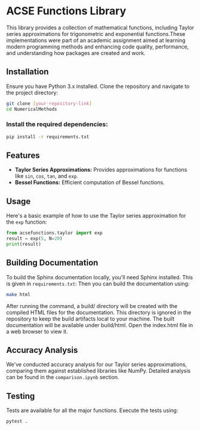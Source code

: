 # ACSE Functions Library

This library provides a collection of mathematical functions, including Taylor series approximations for trigonometric and exponential functions.These implementations were part of an academic assignment aimed at learning modern programming methods and enhancing code quality, performance, and understanding how packages are created and work.

## Installation

Ensure you have Python 3.x installed. Clone the repository and navigate to the project directory:

```bash
git clone [your-repository-link]
cd NumericalMethods
```
### Install the required dependencies:

```bash
pip install -r requirements.txt
```

## Features

- **Taylor Series Approximations:** Provides approximations for functions like `sin`, `cos`, `tan`, and `exp`.
- **Bessel Functions:** Efficient computation of Bessel functions.

## Usage

Here's a basic example of how to use the Taylor series approximation for the `exp` function:

```python
from acsefunctions.taylor import exp
result = exp(5, N=20)
print(result)
```

## Building Documentation

To build the Sphinx documentation locally, you'll need Sphinx installed. This is given in `requirements.txt`:
Then you can build the documentation using:
```bash
make html
```
After running the command, a build/ directory will be created with the compiled HTML files for the documentation. This directory is ignored in the repository to keep the build artifacts local to your machine. The built documentation will be available under build/html. Open the index.html file in a web browser to view it.

## Accuracy Analysis

We've conducted accuracy analysis for our Taylor series approximations, comparing them against established libraries like NumPy. Detailed analysis can be found in the `comparison.ipynb` section.

## Testing

Tests are available for all the major functions. Execute the tests using:

```bash
pytest .
```